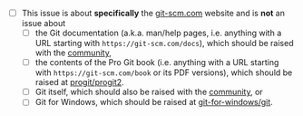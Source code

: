 - [ ] This issue is about **specifically** the [git-scm.com](https://git-scm.com) website and is **not** an issue about
     - [ ] the Git documentation (a.k.a. man/help pages, i.e. anything with a URL starting with `https://git-scm.com/docs`), which should be raised with the [community](https://git-scm.com/community),
     - [ ] the contents of the Pro Git book (i.e. anything with a URL starting with `https://git-scm.com/book` or its PDF versions), which should be raised at [progit/progit2](https://github.com/progit/progit2/issues).
     - [ ] Git itself, which should also be raised with the [community](https://git-scm.com/community), or
     - [ ] Git for Windows, which should be raised at [git-for-windows/git](https://github.com/git-for-windows/git).
